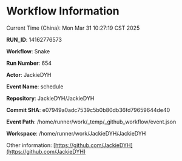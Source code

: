 # Workflow Information

Current Time (China): Mon Mar 31 10:27:19 CST 2025  

**RUN_ID**: 14162776573  

**Workflow**: Snake  

**Run Number**: 654  

**Actor**: JackieDYH  

**Event Name**: schedule  

**Repository**: JackieDYH/JackieDYH  

**Commit SHA**: e07949a0adc7539c5b0b80db36fd79659644de40  

**Event Path**: /home/runner/work/_temp/_github_workflow/event.json  

**Workspace**: /home/runner/work/JackieDYH/JackieDYH  

Other information: [https://github.com/JackieDYH](https://github.com/JackieDYH)
